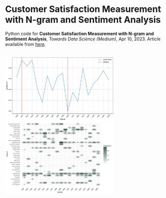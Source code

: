 # Customer Satisfaction Measurement with N-gram and Sentiment Analysis
Python code for **Customer Satisfaction Measurement with N-gram and Sentiment Analysis**, *Towards Data Science (Medium)*, Apr 10, 2023.
Article available from [here](https://towardsdatascience.com/customer-satisfaction-measurement-with-n-gram-and-sentiment-analysis-547e291c13a6?sk=62f9decb619744c96c49735ff09653c3).


<p float="center">
  </br>
  <img src="sentiment-fig.png" width="350" />
   </br>
  <img src="arabica-fig.png" width="350" />
</p>
